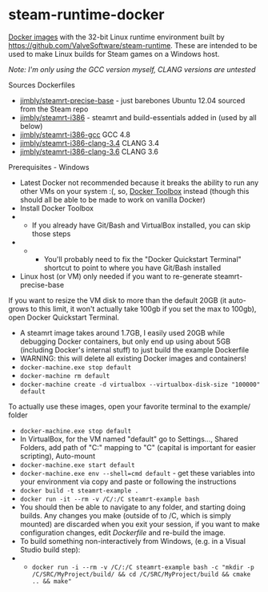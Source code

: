 steam-runtime-docker
====================

[Docker images](https://hub.docker.com/u/jimbly/) with the 32-bit Linux runtime environment built by 
https://github.com/ValveSoftware/steam-runtime.  These are intended to be used
to make Linux builds for Steam games on a Windows host.

*Note: I'm only using the _GCC_ version myself, CLANG versions are untested*

Sources Dockerfiles
* [jimbly/steamrt-precise-base](steamrt-precise-base/README.md) - just barebones Ubuntu 12.04 sourced from the Steam repo
* [jimbly/steamrt-i386](steamrt-i386-gcc/Dockerfile) - steamrt and build-essentials added in (used by all below)
* [jimbly/steamrt-i386-gcc](steamrt-i386-gcc/Dockerfile) GCC 4.8
* [jimbly/steamrt-i386-clang-3.4](steamrt-i386-clang-3.4/Dockerfile) CLANG 3.4
* [jimbly/steamrt-i386-clang-3.6](steamrt-i386-clang-3.6/Dockerfile) CLANG 3.6

Prerequisites - Windows
* Latest Docker not recommended because it breaks the ability to run any other VMs on your system :(, so, [Docker Toolbox](https://docs.docker.com/toolbox/toolbox_install_windows/) instead (though this should all be able to be made to work on vanilla Docker)
* Install Docker Toolbox
* * If you already have Git/Bash and VirtualBox installed, you can skip those steps
* * * You'll probably need to fix the "Docker Quickstart Terminal" shortcut to point to where you have Git/Bash installed
* Linux host (or VM) only needed if you want to re-generate steamrt-precise-base

If you want to resize the VM disk to more than the default 20GB (it auto-grows to this limit, it won't actually take 100gb if you set the max to 100gb), open Docker Quickstart Terminal.
* A steamrt image takes around 1.7GB, I easily used 20GB while debugging Docker containers, but only end up using about 5GB (including Docker's internal stuff) to just build the example Dockerfile
* WARNING: this will delete all existing Docker images and containers!
* `docker-machine.exe stop default`
* `docker-machine rm default`
* `docker-machine create -d virtualbox --virtualbox-disk-size "100000" default`

To actually use these images, open your favorite terminal to the example/ folder
* `docker-machine.exe stop default`
* In VirtualBox, for the VM named "default" go to Settings..., Shared Folders, add path of "C:\" mapping to "C" (capital is important for easier scripting), Auto-mount
* `docker-machine.exe start default`
* `docker-machine.exe env --shell=cmd default` - get these variables into your environment via copy and paste or following the instructions
* `docker build -t steamrt-example .`
* `docker run -it --rm -v /C/:/C steamrt-example bash`
* You should then be able to navigate to any folder, and starting doing builds. Any changes you make (outside of to /C, which is simply mounted) are discarded when you exit your session, if you want to make configuration changes, edit _Dockerfile_ and re-build the image.
* To build something non-interactively from Windows, (e.g. in a Visual Studio build step):
* * `docker run -i --rm -v /C/:/C steamrt-example bash -c "mkdir -p /C/SRC/MyProject/build/ && cd /C/SRC/MyProject/build && cmake .. && make"`
